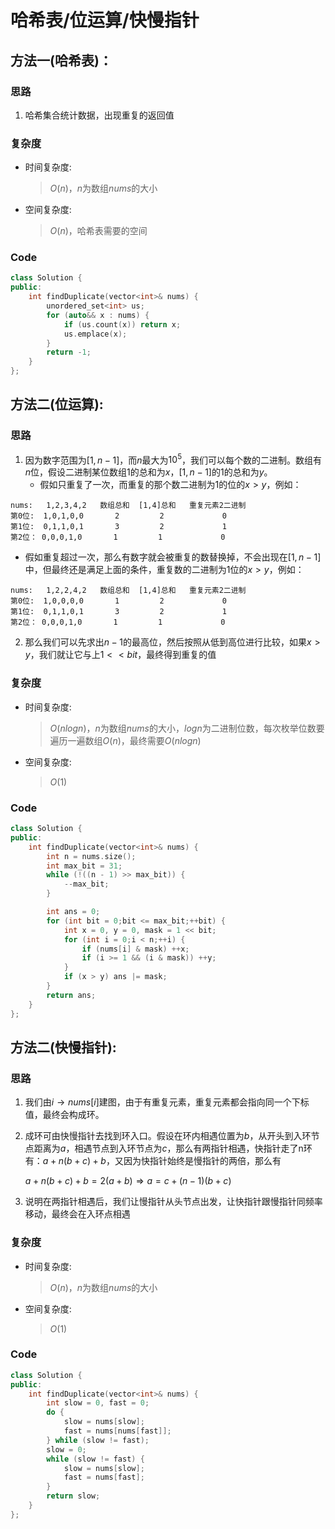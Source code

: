 # 哈希表/位运算/快慢指针
## 方法一(哈希表)：
### 思路
1. 哈希集合统计数据，出现重复的返回值

### 复杂度
- 时间复杂度:
  > $O(n)$，$n$为数组$nums$的大小
- 空间复杂度:
  > $O(n)$，哈希表需要的空间

### Code
```C++ []
class Solution {
public:
    int findDuplicate(vector<int>& nums) {
        unordered_set<int> us;
        for (auto&& x : nums) {
            if (us.count(x)) return x;
            us.emplace(x);
        }
        return -1;
    }
};
```

## 方法二(位运算):
### 思路
1. 因为数字范围为$[1,n-1]$，而$n$最大为$10^5$，我们可以每个数的二进制。数组有$n$位，假设二进制某位数组$1$的总和为$x$，$[1,n-1]$的$1$的总和为$y$。
   - 假如只重复了一次，而重复的那个数二进制为$1$的位的$x>y$，例如：
```
nums:   1,2,3,4,2   数组总和  [1,4]总和   重复元素2二进制
第0位:  1,0,1,0,0       2         2             0
第1位:  0,1,1,0,1       3         2             1
第2位： 0,0,0,1,0       1         1             0
```
   - 假如重复超过一次，那么有数字就会被重复的数替换掉，不会出现在$[1,n-1]$中，但最终还是满足上面的条件，重复数的二进制为$1$位的$x>y$，例如：
```
nums:   1,2,2,4,2   数组总和  [1,4]总和   重复元素2二进制
第0位:  1,0,0,0,0       1         2             0
第1位:  0,1,1,0,1       3         2             1
第2位： 0,0,0,1,0       1         1             0
```

2. 那么我们可以先求出$n-1$的最高位，然后按照从低到高位进行比较，如果$x>y$，我们就让它与上$1<<bit$，最终得到重复的值
### 复杂度
- 时间复杂度:
  > $O(nlogn)$，$n$为数组$nums$的大小，$logn$为二进制位数，每次枚举位数要遍历一遍数组$O(n)$，最终需要$O(nlogn)$
- 空间复杂度:
  > $O(1)$

### Code
```C++ []
class Solution {
public:
    int findDuplicate(vector<int>& nums) {
        int n = nums.size();
        int max_bit = 31;
        while (!((n - 1) >> max_bit)) {
            --max_bit;
        }

        int ans = 0;
        for (int bit = 0;bit <= max_bit;++bit) {
            int x = 0, y = 0, mask = 1 << bit;
            for (int i = 0;i < n;++i) {
                if (nums[i] & mask) ++x;
                if (i >= 1 && (i & mask)) ++y;
            }
            if (x > y) ans |= mask;
        }
        return ans;
    }
};
```

## 方法二(快慢指针):
### 思路
1. 我们由$i\longrightarrow nums[i]$建图，由于有重复元素，重复元素都会指向同一个下标值，最终会构成环。

2. 成环可由快慢指针去找到环入口。假设在环内相遇位置为$b$，从开头到入环节点距离为$a$，相遇节点到入环节点为$c$，那么有两指针相遇，快指针走了n环有：$a+n(b+c)+b$，又因为快指针始终是慢指针的两倍，那么有

    $a+n(b+c)+b=2(a+b) \Longrightarrow a=c+(n-1)(b+c)$

3. 说明在两指针相遇后，我们让慢指针从头节点出发，让快指针跟慢指针同频率移动，最终会在入环点相遇
### 复杂度
- 时间复杂度:
  > $O(n)$，$n$为数组$nums$的大小
- 空间复杂度:
  > $O(1)$

### Code
```C++ []
class Solution {
public:
    int findDuplicate(vector<int>& nums) {
        int slow = 0, fast = 0;
        do {
            slow = nums[slow];
            fast = nums[nums[fast]];
        } while (slow != fast);
        slow = 0;
        while (slow != fast) {
            slow = nums[slow];
            fast = nums[fast];
        }
        return slow;
    }
};
```